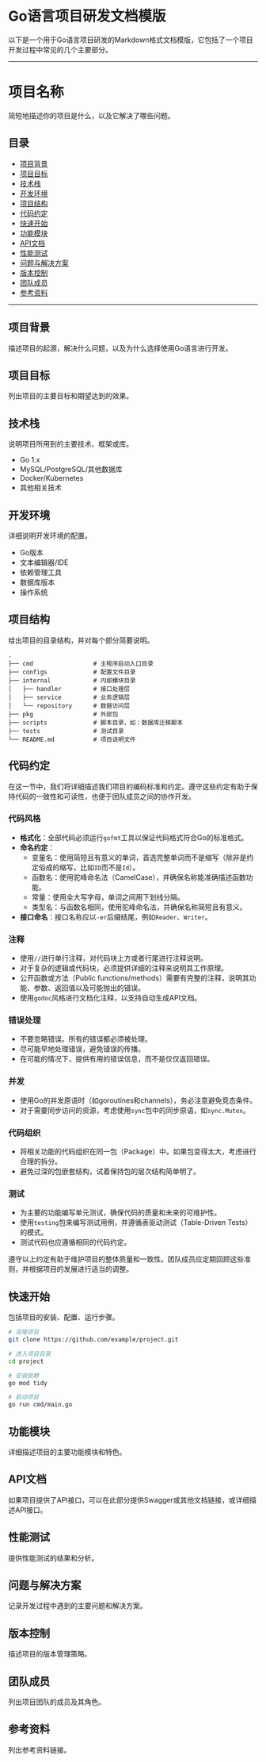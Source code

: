 # Go语言项目研发文档模版

以下是一个用于Go语言项目研发的Markdown格式文档模版，它包括了一个项目开发过程中常见的几个主要部分。

---

# 项目名称

简短地描述你的项目是什么，以及它解决了哪些问题。

## 目录

- [项目背景](#项目背景)
- [项目目标](#项目目标)
- [技术栈](#技术栈)
- [开发环境](#开发环境)
- [项目结构](#项目结构)
- [代码约定](#代码约定)
- [快速开始](#快速开始)
- [功能模块](#功能模块)
- [API文档](#api文档)
- [性能测试](#性能测试)
- [问题与解决方案](#问题与解决方案)
- [版本控制](#版本控制)
- [团队成员](#团队成员)
- [参考资料](#参考资料)

---

## 项目背景

描述项目的起源，解决什么问题，以及为什么选择使用Go语言进行开发。

## 项目目标

列出项目的主要目标和期望达到的效果。

## 技术栈

说明项目所用到的主要技术、框架或库。

- Go 1.x
- MySQL/PostgreSQL/其他数据库
- Docker/Kubernetes
- 其他相关技术

## 开发环境

详细说明开发环境的配置。

- Go版本
- 文本编辑器/IDE
- 依赖管理工具
- 数据库版本
- 操作系统

## 项目结构

给出项目的目录结构，并对每个部分简要说明。

```plaintext
.
├── cmd                 # 主程序启动入口目录
├── configs             # 配置文件目录
├── internal            # 内部模块目录
│   ├── handler         # 接口处理层
│   ├── service         # 业务逻辑层
│   └── repository      # 数据访问层
├── pkg                 # 外部包
├── scripts             # 脚本目录，如：数据库迁移脚本
├── tests               # 测试目录
└── README.md           # 项目说明文件
```

## 代码约定

在这一节中，我们将详细描述我们项目的编码标准和约定。遵守这些约定有助于保持代码的一致性和可读性，也便于团队成员之间的协作开发。

### 代码风格

- **格式化**：全部代码必须运行`gofmt`工具以保证代码格式符合Go的标准格式。
- **命名约定**：
  - 变量名：使用简短且有意义的单词，首选完整单词而不是缩写（除非是约定俗成的缩写，比如`ID`而不是`Id`）。
  - 函数名：使用驼峰命名法（CamelCase），并确保名称能准确描述函数功能。
  - 常量：使用全大写字母，单词之间用下划线分隔。
  - 类型名：与函数名相同，使用驼峰命名法，并确保名称简短且有意义。
- **接口命名**：接口名称应以`-er`后缀结尾，例如`Reader`、`Writer`。

### 注释

- 使用`//`进行单行注释，对代码块上方或者行尾进行注释说明。
- 对于复杂的逻辑或代码块，必须提供详细的注释来说明其工作原理。
- 公开函数或方法（Public functions/methods）需要有完整的注释，说明其功能、参数、返回值以及可能抛出的错误。
- 使用`godoc`风格进行文档化注释，以支持自动生成API文档。

### 错误处理

- 不要忽略错误。所有的错误都必须被处理。
- 尽可能早地处理错误，避免错误的传播。
- 在可能的情况下，提供有用的错误信息，而不是仅仅返回错误。

### 并发

- 使用Go的并发原语时（如goroutines和channels），务必注意避免竞态条件。
- 对于需要同步访问的资源，考虑使用`sync`包中的同步原语，如`sync.Mutex`。

### 代码组织

- 将相关功能的代码组织在同一包（Package）中。如果包变得太大，考虑进行合理的拆分。
- 避免过深的包嵌套结构，试着保持包的层次结构简单明了。

### 测试

- 为主要的功能编写单元测试，确保代码的质量和未来的可维护性。
- 使用`testing`包来编写测试用例，并遵循表驱动测试（Table-Driven Tests）的模式。
- 测试代码也应遵循相同的代码约定。

遵守以上约定有助于维护项目的整体质量和一致性。团队成员应定期回顾这些准则，并根据项目的发展进行适当的调整。

## 快速开始

包括项目的安装、配置、运行步骤。

```sh
# 克隆项目
git clone https://github.com/example/project.git

# 进入项目目录
cd project

# 安装依赖
go mod tidy

# 启动项目
go run cmd/main.go
```

## 功能模块

详细描述项目的主要功能模块和特色。

## API文档

如果项目提供了API接口，可以在此部分提供Swagger或其他文档链接，或详细描述API接口。

## 性能测试

提供性能测试的结果和分析。

## 问题与解决方案

记录开发过程中遇到的主要问题和解决方案。

## 版本控制

描述项目的版本管理策略。

## 团队成员

列出项目团队的成员及其角色。

## 参考资料

列出参考资料链接。